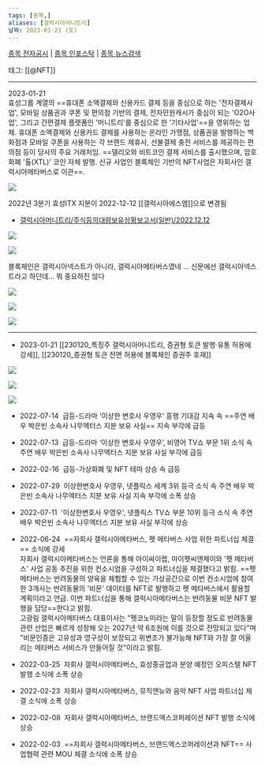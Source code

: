 ```yaml
---
tags: [종목,]
aliases: [갤럭시아머니트리]
날짜: 2023-01-21 (토)
---
```

[종목 전자공시](https://finance.naver.com/item/dart.naver?code=094480) |  [종목 인포스탁](https://www.infostock.co.kr/site/3d/3d_show.asp?codename=094480) | [종목 뉴스검색](https://m.search.naver.com/search.naver?where=m_news&sm=mtb_jum&query=갤럭시아머니트리)

태그: [[@NFT]]

___

2023-01-21   
효성그룹 계열의 ==휴대폰 소액결제와 신용카드 결제 등을 중심으로 하는 '전자결제사업', 모바일 상품권과 쿠폰 및 편의점 기반의 결제, 전자민원캐시가 중심이 되는 'O2O사업', 그리고 간편결제 플랫폼인 '머니트리'를 중심으로 한 '기타사업'==을 영위하는 업체. 휴대폰 소액결제와 신용카드 결제를 사용하는 온라인 가맹점, 상품권을 발행하는 백화점과 모바일 쿠폰을 사용하는 각 브랜드 제휴사, 선불결제 충전 서비스를 제공하는 편의점 등이 당사의 주요 거래처임. ==델리오와 비트코인 결제 서비스를 출시했으며, 암호화폐 '톨(XTL)' 코인 자체 발행. 신규 사업인 블록체인 기반의 NFT사업은 자회사인 갤럭시아메타버스로 이관==.

![](https://i.imgur.com/5AoxCRD.png)

2022년 3분기 효성ITX 지분이 2022-12-12 [[갤럭시아에스엠]]으로 변경됨
- [갤럭시아머니트리/주식등의대량보유상황보고서(일반)/2022.12.12](https://dart.fss.or.kr/dsaf001/main.do?rcpNo=20221212000257)

![](https://i.imgur.com/d5fPyES.png)

![](https://i.imgur.com/SXaQsnd.png)

블록체인은 갤럭시아넥스트가 아니라, 갤럭시아메타버스였네 ... 신문에선 갤럭시아넥스트라고 하던데... 뭐 중요하진 않다     

![](https://i.imgur.com/hJslGPe.png)

![](https://i.imgur.com/Ay8OKFR.png)

![](https://i.imgur.com/UJ24PVk.png)


___

- 2023-01-21 [[230120_특징주 갤럭시아머니트리, 증권형 토큰 발행·유통 허용에 강세]], [[230120_증권형 토큰 전면 허용에 블록체인 증권주 호재]]

![](https://i.imgur.com/3RMQGie.png)

![](https://i.imgur.com/EdnzWnX.png)

![](https://i.imgur.com/iaUQNEt.png)


- 2022-07-14  급등-드라마 ‘이상한 변호사 우영우’ 흥행 기대감 지속 속 ==주연 배우 박은빈 소속사 나무엑터스 지분 보유 사실== 지속 부각에 급등  
- 2022-07-13  급등-드라마 ‘이상한 변호사 우영우’, 비영어 TV쇼 부문 1위 소식 속 주연 배우 박은빈 소속사 나무엑터스 지분 보유 사실 부각에 급등  
- 2022-02-16  급등-가상화폐 및 NFT 테마 상승 속 급등  
- 2022-07-29  이상한변호사 우영우, 넷플릭스 세계 3위 등극 소식 속 주연 배우 박은빈 소속사 나무엑터스 지분 보유 사실 지속 부각에 소폭 상승  
- 2022-07-11  '이상한변호사 우영우', 넷플릭스 TV쇼 부문 10위 등극 소식 속 주연 배우 박은빈 소속사 나무엑터스 지분 보유 사실 부각에 상승  
- 2022-06-24  ==자회사 갤럭시아메타버스, 펫 메타버스 사업 위한 파트너십 체결== 소식에 강세  
	자회사 갤럭시아메타버스는 언론을 통해 아이싸이랩, 마이펫씨앤제이와 '펫 메타버스' 사업 공동 추진을 위한 컨소시엄을 구성하고 파트너십을 체결했다고 밝힘. ==펫 메타버스는 반려동물의 양육을 체험할 수 있는 가상공간으로 이번 컨소시엄에 참여한 3개사는 반려동물의 '비문' 데이터를 NFT로 발행하고 펫 메타버스에서 활용할 계획이라고 언급. 이번 파트너십을 통해 갤럭시아메타버스는 반려동물 비문 NFT 발행을 담당==한다고 밝힘.  
	고광림 갤럭시아메타버스 대표이사는 "펫코노미라는 말이 등장할 정도로 반려동물 관련 산업은 빠르게 성장해 오는 2027년 약 6조원에 이를 것으로 전망되고 있다"며 "비문인증은 고유성과 영구성이 보장되고 위변조가 불가능해 NFT와 가장 잘 어울리는 메타버스 서비스가 만들어질 것"이라고 밝힘.  

- 2022-03-25  자회사 갤럭시아메타버스, 효성중공업과 분양 예정인 오피스텔 NFT 발행 소식에 소폭 상승  
- 2022-02-23  자회사 갤럭시아메타버스, 뮤직앤뉴와 음악 NFT 사업 파트너십 체결 소식에 소폭 상승  
- 2022-02-08  자회사 갤럭시아메타버스, 브랜드엑스코퍼레이션 NFT 발행 소식에 상승  
- 2022-02-03  ==자회사 갤럭시아메타버스, 브랜드엑스코퍼레이션과 NFT== 사업협력 관련 MOU 체결 소식에 소폭 상승
